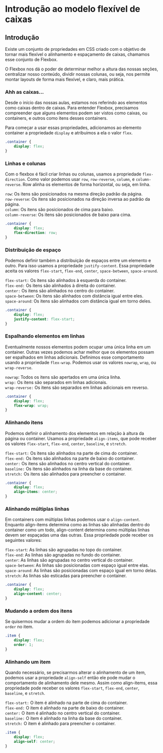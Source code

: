 # Introdução ao modelo flexível de caixas

## Introdução

Existe um conjunto de propriedades em CSS criado com o objetivo de tornar mais flexível o alinhamento e espaçamento de caixas, chamamos esse conjunto de Flexbox.

O Flexbox nos dá o poder de determinar melhor a altura das nossas seções, centralizar nosso conteúdo, dividir nossas colunas, ou seja, nos permite montar layouts de forma mais flexível, e claro, mais prática.

### Ahh as caixas...

Desde o início das nossas aulas, estamos nos referindo aos elementos como caixas dentro de caixas. Para entender Flexbox, precisamos compreender que alguns elementos podem ser vistos como caixas, ou containers, e outros como itens desses containers.

Para começar a usar essas propriedades, adicionamos ao elemento container a propriedade `display` e atribuimos a ela o valor `flex`.

```css
.container {
    display: flex;
}
```

### Linhas e colunas

Com o flexbox é fácil criar linhas ou colunas, usamos a propriedade `flex-direction`. Como valor podemos usar `row`, `row-reverse`, `column`, e `column-reverse`. Row alinha os elementos de forma horizontal, ou seja, em linha.

`row`: Os itens são posicionados na mesma direção padrão da página.  
`row-reverse`: Os itens são posicionados na direção inversa ao padrão da página.  
`column`: Os itens são posicionados de cima para baixo.  
`column-reverse`: Os itens são posicionados de baixo para cima.

```css
.container {
    display: flex;
    flex-direction: row;
}
```

### Distribuição de espaço

Podemos definir também a distribuição de espaços entre um elemento e outro. Para isso usamos a propriedade `justify-content`. Essa propriedade aceita os valores `flex-start`, `flex-end`, `center`, `space-between`, `space-around`.

`flex-start:` Os itens são alinhados à esquerda do container.  
`flex-end:` Os itens são alinhados à direita do container.  
`center:` Os itens são alinhados no centro do container.  
`space-between`: Os itens são alinhados com distância igual entre eles.  
`space-around`: Os itens são alinhados com distância igual em torno deles.

```css
.container {
    display: flex;
    justify-content: flex-start;
}
```

### Espalhando elementos em linhas

Eventualmente nossos elementos podem ocupar uma única linha em um container. Outras vezes podemos achar melhor que os elementos possam ser espalhados em linhas adicionais. Definimos esse comportamento usando a propriedade `flex-wrap`. Podemos usar os valores `nowrap`, `wrap`, ou `wrap-reverse`.

`nowrap`: Todos os itens são apertados em uma única linha.  
`wrap:` Os itens são separados em linhas adicionais.  
`wrap-reverse:` Os itens são separados em linhas adicionais em reverso.

```css
.container {
    display: flex;
    flex-wrap: wrap;
}
```

### Alinhando itens

Podemos definir o alinhamento dos elementos em relação à altura da página ou container. Usamos a propriedade `align-items`, que pode receber os valores `flex-start`, `flex-end`, `center`, `baseline`, e `stretch`.

`flex-start:` Os itens são alinhados na parte de cima do container.  
`flex-end:` Os itens são alinhados na parte de baixo do container.  
`center:` Os itens são alinhados no centro vertical do container.  
`baseline:` Os itens são alinhados na linha da base do container.  
`stretch:` Os itens são alinhados para preencher o container.

```css
.container {
    display: flex;
    align-items: center;
}
```

### Alinhando múltiplas linhas

Em containers com múltiplas linhas podemos usar o `align-content`. Enquanto align-items determina como as linhas são alinhadas dentro do container como um todo, align-content determina como múltiplas linhas devem ser espaçadas uma das outras. Essa propriedade pode receber os seguintes valores:

`flex-start`: As linhas são agrupadas no topo do container.  
`flex-end`: As linhas são agrupadas no fundo do container.  
`center`: As linhas são agrupadas no centro vertical do container.  
`space-between`: As linhas são posicionadas com espaço igual entre elas.  
`space-around`: As linhas são posicionadas com espaço igual em torno delas.  
`stretch`: As linhas são esticadas para preencher o container.

```css
.container {
    display: flex;
    align-content: center;
}
```

### Mudando a ordem dos itens

Se quisermos mudar a ordem do item podemos adicionar a propriedade `order` no item.

```css
.item {
    display: flex;
    order: 1;
}
```

### Alinhando um item

Quando necessário, se precisarmos alterar o alinhamento de um item, podemos usar a propriedade `align-self` então ele pode mudar o comportamento de alinhamento dele mesmo. Assim como align-items, essa propriedade pode receber os valores `flex-start`, `flex-end`, `center`, `baseline`, e `stretch`.

`flex-start:` O item é alinhado na parte de cima do container.  
`flex-end:` O item é alinhado na parte de baixo do container.  
`center:` O item é alinhado no centro vertical do container.  
`baseline:` O item é alinhado na linha da base do container.  
`stretch:` O item é alinhado para preencher o container.

```css
.item {
    display: flex;
    align-self: center;
}
```

